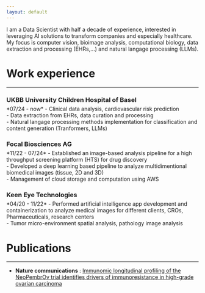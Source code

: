 ```yaml
---
layout: default
---
```


I am a Data Scientist with half a decade of experience, interested in leveraging AI solutions to transform companies and especially healthcare. 
My focus is computer vision, bioimage analysis, computational biology, data extraction and processing (EHRs,...) and natural langage processing (LLMs). 




# Work experience
---
<h3 style="margin-bottom: 5px;">UKBB University Children Hospital of Basel</h3>
*07/24 - now* 
- Clinical data analysis, cardiovascular risk prediction<br>
- Data extraction from EHRs, data curation and processing<br>
- Natural langage processing methods implementation for classification and content generation (Tranformers, LLMs)


<h3 style="margin-bottom: 5px;">Focal Biosciences AG</h3>
*11/22 - 07/24*
- Established an image-based analysis pipeline for a high throughput screening platform (HTS) for drug discovery<br>
- Developed a deep learning based pipeline to analyze multidimentional biomedical images (tissue, 2D and 3D)<br>
- Management of cloud storage and computation using AWS


<h3 style="margin-bottom: 5px;">Keen Eye Technologies</h3>
*04/20 - 11/22*
- Performed artificial intelligence app development and containerization to analyze medical images for different clients, CROs, Pharmaceuticals, research centers<br>
- Tumor micro-environment spatial analysis, pathology image analysis




# Publications
---
- **Nature communications** : [Immunomic longitudinal profiling of the NeoPembrOv trial identifies drivers of immunoresistance in high-grade ovarian carcinoma](https://www.nature.com/articles/s41467-024-47000-5)

